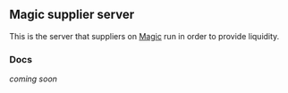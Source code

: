 ## Magic supplier server

This is the server that suppliers on [Magic](https://magic.fun) run in order to provide liquidity.

### Docs

_coming soon_
